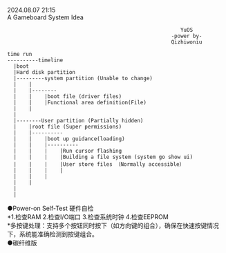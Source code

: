 2024.08.07 21:15 </br>
A Gameboard System Idea </br>

                                                            YuOS
                                                         -power by- 
                                                         Qizhiwoniu

    time run
    ----------timeline
      |boot
      |Hard disk partition
      |---------system partition (Unable to change)
      |    |
      |    |--------
      |    |    |boot file (driver files)
      |    |    |Functional area definition(File)
      |    |    
      |
      |--------User partition (Partially hidden)
      |    |root file (Super permissions)
      |    |----------
      |    |    |boot up guidance(loading)
      |    |    |----------
      |    |    |    |Run cursor flashing 
      |    |    |    |Building a file system (system go show ui)
      |    |    |    |User store files （Normally accessible）
      |    |    |    |
      |    |    |    
      |    |
      |
      |

●Power-on Self-Test 硬件自检 </br>
*1.检查RAM 2.检查I/O端口 3.检查系统时钟 4.检查EEPROM </br>
*多按键处理：支持多个按钮同时按下（如方向键的组合），确保在快速按键情况下，系统能准确检测到按键组合。</br>
●碳纤维版</br>

